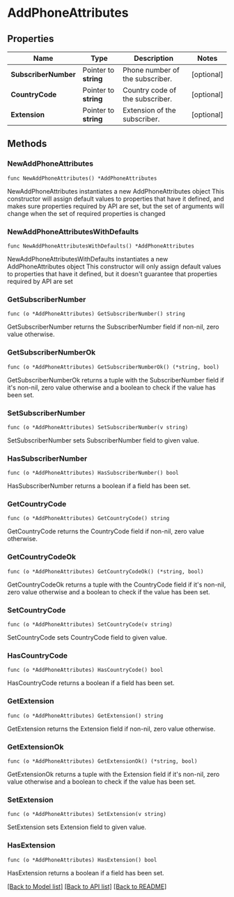 # AddPhoneAttributes

## Properties

Name | Type | Description | Notes
------------ | ------------- | ------------- | -------------
**SubscriberNumber** | Pointer to **string** | Phone number of the subscriber. | [optional] 
**CountryCode** | Pointer to **string** | Country code of the subscriber. | [optional] 
**Extension** | Pointer to **string** | Extension of the subscriber. | [optional] 

## Methods

### NewAddPhoneAttributes

`func NewAddPhoneAttributes() *AddPhoneAttributes`

NewAddPhoneAttributes instantiates a new AddPhoneAttributes object
This constructor will assign default values to properties that have it defined,
and makes sure properties required by API are set, but the set of arguments
will change when the set of required properties is changed

### NewAddPhoneAttributesWithDefaults

`func NewAddPhoneAttributesWithDefaults() *AddPhoneAttributes`

NewAddPhoneAttributesWithDefaults instantiates a new AddPhoneAttributes object
This constructor will only assign default values to properties that have it defined,
but it doesn't guarantee that properties required by API are set

### GetSubscriberNumber

`func (o *AddPhoneAttributes) GetSubscriberNumber() string`

GetSubscriberNumber returns the SubscriberNumber field if non-nil, zero value otherwise.

### GetSubscriberNumberOk

`func (o *AddPhoneAttributes) GetSubscriberNumberOk() (*string, bool)`

GetSubscriberNumberOk returns a tuple with the SubscriberNumber field if it's non-nil, zero value otherwise
and a boolean to check if the value has been set.

### SetSubscriberNumber

`func (o *AddPhoneAttributes) SetSubscriberNumber(v string)`

SetSubscriberNumber sets SubscriberNumber field to given value.

### HasSubscriberNumber

`func (o *AddPhoneAttributes) HasSubscriberNumber() bool`

HasSubscriberNumber returns a boolean if a field has been set.

### GetCountryCode

`func (o *AddPhoneAttributes) GetCountryCode() string`

GetCountryCode returns the CountryCode field if non-nil, zero value otherwise.

### GetCountryCodeOk

`func (o *AddPhoneAttributes) GetCountryCodeOk() (*string, bool)`

GetCountryCodeOk returns a tuple with the CountryCode field if it's non-nil, zero value otherwise
and a boolean to check if the value has been set.

### SetCountryCode

`func (o *AddPhoneAttributes) SetCountryCode(v string)`

SetCountryCode sets CountryCode field to given value.

### HasCountryCode

`func (o *AddPhoneAttributes) HasCountryCode() bool`

HasCountryCode returns a boolean if a field has been set.

### GetExtension

`func (o *AddPhoneAttributes) GetExtension() string`

GetExtension returns the Extension field if non-nil, zero value otherwise.

### GetExtensionOk

`func (o *AddPhoneAttributes) GetExtensionOk() (*string, bool)`

GetExtensionOk returns a tuple with the Extension field if it's non-nil, zero value otherwise
and a boolean to check if the value has been set.

### SetExtension

`func (o *AddPhoneAttributes) SetExtension(v string)`

SetExtension sets Extension field to given value.

### HasExtension

`func (o *AddPhoneAttributes) HasExtension() bool`

HasExtension returns a boolean if a field has been set.


[[Back to Model list]](../README.md#documentation-for-models) [[Back to API list]](../README.md#documentation-for-api-endpoints) [[Back to README]](../README.md)


